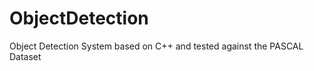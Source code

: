 ObjectDetection
===============

Object Detection System based on C++ and tested against the PASCAL Dataset
